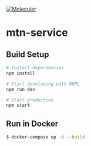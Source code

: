 [![Moleculer](https://img.shields.io/badge/Powered%20by-Moleculer-green.svg?colorB=0e83cd)](https://moleculer.services)

# mtn-service

## Build Setup

``` bash
# Install dependencies
npm install

# Start developing with REPL
npm run dev

# Start production
npm start
```

## Run in Docker

```bash
$ docker-compose up -d --build
```
